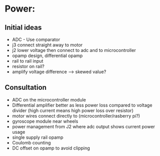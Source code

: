 # Power:
## Initial ideas
- ADC - Use comparator
- j3 connect straight away to motor
- j2 lower voltage then connect to adc and to microcontroller
- opamp design, differential opamp
- rail to rail input
- resistor on rail?
- amplify voltage difference --> skewed value?
## Consultation
- ADC on the microcontroller module
- Differential amplifier better as less power loss compared to voltage divider (high current means high power loss over resistor)
- motor wires connect directly to (microcontroller/rasberry pi?)
- gyroscope module near wheels
- power management from J2 where adc output shows current power usage
- single supply rail opamp
- Coulomb counting
- DC offset on opamp to avoid clipping
